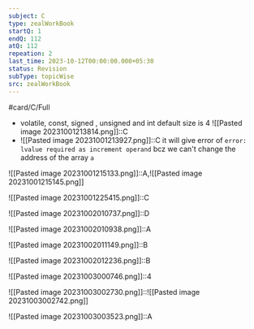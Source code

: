 ```yaml
---
subject: C
type: zealWorkBook
startQ: 1
endQ: 112
atQ: 112
repeation: 2
last_time: 2023-10-12T00:00:00.000+05:30
status: Revision
subType: topicWise
src: zealWorkBook
---
```

#card/C/Full
- volatile, const, signed , unsigned and int default size is 4 ![[Pasted image 20231001213814.png]]::C <!--SR:!2023-10-31,3,268-->
- ![[Pasted image 20231001213927.png]]::C it will give error of `error: lvalue required as increment operand` bcz we can't change the address of the array `a` <!--SR:!2023-10-31,3,268-->

![[Pasted image 20231001215133.png]]::A,![[Pasted image 20231001215145.png]] <!--SR:!2023-10-29,1,228-->

![[Pasted image 20231001225415.png]]::C <!--SR:!2023-10-31,3,268-->

![[Pasted image 20231002010737.png]]::D <!--SR:!2023-10-29,1,228-->

![[Pasted image 20231002010938.png]]::A <!--SR:!2023-10-29,1,228-->

![[Pasted image 20231002011149.png]]::B <!--SR:!2023-10-31,3,268-->

![[Pasted image 20231002012236.png]]::B <!--SR:!2023-10-29,1,228-->

![[Pasted image 20231003000746.png]]::4 <!--SR:!2023-10-29,1,228-->

![[Pasted image 20231003002730.png]]::![[Pasted image 20231003002742.png]] <!--SR:!2023-10-29,1,228-->

![[Pasted image 20231003003523.png]]::A <!--SR:!2023-10-29,1,230-->

